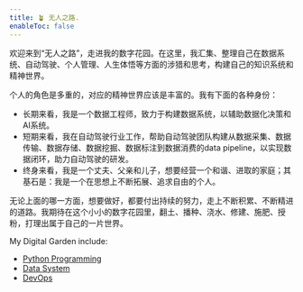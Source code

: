 ```yaml
---
title: 🪴 无人之路.
enableToc: false
---
```



欢迎来到“无人之路”，走进我的数字花园。在这里，我汇集、整理自己在数据系统、自动驾驶、个人管理、人生体悟等方面的涉猎和思考，构建自己的知识系统和精神世界。



个人的角色是多重的，对应的精神世界应该是丰富的。我有下面的各种身份：

* 长期来看，我是一个数据工程师，致力于构建数据系统，以辅助数据化决策和AI系统。
* 短期来看，我在自动驾驶行业工作，帮助自动驾驶团队构建从数据采集、数据传输、数据存储、数据挖掘、数据标注到数据消费的data pipeline，以实现数据闭环，助力自动驾驶的研发。
* 终身来看，我是一个丈夫、父亲和儿子，想要经营一个和谐、进取的家庭；其基石是：我是一个在思想上不断拓展、追求自由的个人。



无论上面的哪一方面，想要做好，都要付出持续的努力，走上不断积累、不断精进的道路。我期待在这个小小的数字花园里，翻土、播种、浇水、修建、施肥、授粉，打理出属于自己的一片世界。



My Digital Garden include: 

* [Python Programming](notes/python-programming.md)
* [Data System](notes/data-system.md)
* [DevOps](notes/devops.md)

